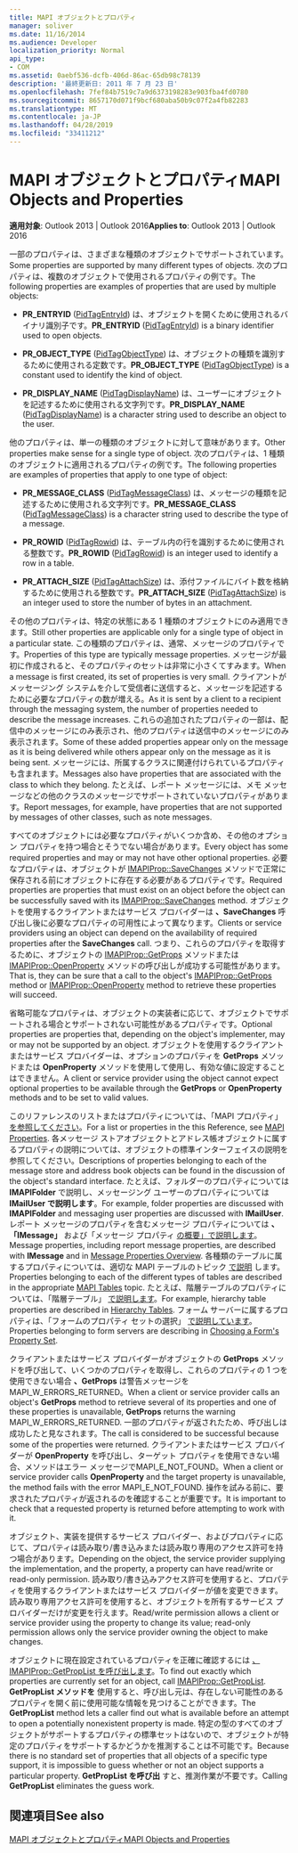```yaml
---
title: MAPI オブジェクトとプロパティ
manager: soliver
ms.date: 11/16/2014
ms.audience: Developer
localization_priority: Normal
api_type:
- COM
ms.assetid: 0aebf536-dcfb-406d-86ac-65db98c78139
description: '最終更新日: 2011 年 7 月 23 日'
ms.openlocfilehash: 7fef84b7519c7a9d6373198283e903fba4fd0780
ms.sourcegitcommit: 8657170d071f9bcf680aba50b9c07f2a4fb82283
ms.translationtype: MT
ms.contentlocale: ja-JP
ms.lasthandoff: 04/28/2019
ms.locfileid: "33411212"
---
```

# <a name="mapi-objects-and-properties"></a><span data-ttu-id="fb36e-103">MAPI オブジェクトとプロパティ</span><span class="sxs-lookup"><span data-stu-id="fb36e-103">MAPI Objects and Properties</span></span>

  
  
<span data-ttu-id="fb36e-104">**適用対象**: Outlook 2013 | Outlook 2016</span><span class="sxs-lookup"><span data-stu-id="fb36e-104">**Applies to**: Outlook 2013 | Outlook 2016</span></span> 
  
<span data-ttu-id="fb36e-105">一部のプロパティは、さまざまな種類のオブジェクトでサポートされています。</span><span class="sxs-lookup"><span data-stu-id="fb36e-105">Some properties are supported by many different types of objects.</span></span> <span data-ttu-id="fb36e-106">次のプロパティは、複数のオブジェクトで使用されるプロパティの例です。</span><span class="sxs-lookup"><span data-stu-id="fb36e-106">The following properties are examples of properties that are used by multiple objects:</span></span>
  
- <span data-ttu-id="fb36e-107">**PR_ENTRYID** ([PidTagEntryId](pidtagentryid-canonical-property.md)) は、オブジェクトを開くために使用されるバイナリ識別子です。</span><span class="sxs-lookup"><span data-stu-id="fb36e-107">**PR_ENTRYID** ([PidTagEntryId](pidtagentryid-canonical-property.md)) is a binary identifier used to open objects.</span></span>
    
- <span data-ttu-id="fb36e-108">**PR_OBJECT_TYPE** ([PidTagObjectType](pidtagobjecttype-canonical-property.md)) は、オブジェクトの種類を識別するために使用される定数です。</span><span class="sxs-lookup"><span data-stu-id="fb36e-108">**PR_OBJECT_TYPE** ([PidTagObjectType](pidtagobjecttype-canonical-property.md)) is a constant used to identify the kind of object.</span></span>
    
- <span data-ttu-id="fb36e-109">**PR_DISPLAY_NAME** ([PidTagDisplayName](pidtagdisplayname-canonical-property.md)) は、ユーザーにオブジェクトを記述するために使用される文字列です。</span><span class="sxs-lookup"><span data-stu-id="fb36e-109">**PR_DISPLAY_NAME** ([PidTagDisplayName](pidtagdisplayname-canonical-property.md)) is a character string used to describe an object to the user.</span></span>
    
<span data-ttu-id="fb36e-110">他のプロパティは、単一の種類のオブジェクトに対して意味があります。</span><span class="sxs-lookup"><span data-stu-id="fb36e-110">Other properties make sense for a single type of object.</span></span> <span data-ttu-id="fb36e-111">次のプロパティは、1 種類のオブジェクトに適用されるプロパティの例です。</span><span class="sxs-lookup"><span data-stu-id="fb36e-111">The following properties are examples of properties that apply to one type of object:</span></span>
  
- <span data-ttu-id="fb36e-112">**PR_MESSAGE_CLASS** ([PidTagMessageClass](pidtagmessageclass-canonical-property.md)) は、メッセージの種類を記述するために使用される文字列です。</span><span class="sxs-lookup"><span data-stu-id="fb36e-112">**PR_MESSAGE_CLASS** ([PidTagMessageClass](pidtagmessageclass-canonical-property.md)) is a character string used to describe the type of a message.</span></span>
    
- <span data-ttu-id="fb36e-113">**PR_ROWID** ([PidTagRowid](pidtagrowid-canonical-property.md)) は、テーブル内の行を識別するために使用される整数です。</span><span class="sxs-lookup"><span data-stu-id="fb36e-113">**PR_ROWID** ([PidTagRowid](pidtagrowid-canonical-property.md)) is an integer used to identify a row in a table.</span></span>
    
- <span data-ttu-id="fb36e-114">**PR_ATTACH_SIZE** ([PidTagAttachSize](pidtagattachsize-canonical-property.md)) は、添付ファイルにバイト数を格納するために使用される整数です。</span><span class="sxs-lookup"><span data-stu-id="fb36e-114">**PR_ATTACH_SIZE** ([PidTagAttachSize](pidtagattachsize-canonical-property.md)) is an integer used to store the number of bytes in an attachment.</span></span>
    
<span data-ttu-id="fb36e-115">その他のプロパティは、特定の状態にある 1 種類のオブジェクトにのみ適用できます。</span><span class="sxs-lookup"><span data-stu-id="fb36e-115">Still other properties are applicable only for a single type of object in a particular state.</span></span> <span data-ttu-id="fb36e-116">この種類のプロパティは、通常、メッセージのプロパティです。</span><span class="sxs-lookup"><span data-stu-id="fb36e-116">Properties of this type are typically message properties.</span></span> <span data-ttu-id="fb36e-117">メッセージが最初に作成されると、そのプロパティのセットは非常に小さくてすみます。</span><span class="sxs-lookup"><span data-stu-id="fb36e-117">When a message is first created, its set of properties is very small.</span></span> <span data-ttu-id="fb36e-118">クライアントがメッセージング システムを介して受信者に送信すると、メッセージを記述するために必要なプロパティの数が増える。</span><span class="sxs-lookup"><span data-stu-id="fb36e-118">As it is sent by a client to a recipient through the messaging system, the number of properties needed to describe the message increases.</span></span> <span data-ttu-id="fb36e-119">これらの追加されたプロパティの一部は、配信中のメッセージにのみ表示され、他のプロパティは送信中のメッセージにのみ表示されます。</span><span class="sxs-lookup"><span data-stu-id="fb36e-119">Some of these added properties appear only on the message as it is being delivered while others appear only on the message as it is being sent.</span></span> <span data-ttu-id="fb36e-120">メッセージには、所属するクラスに関連付けられているプロパティも含まれます。</span><span class="sxs-lookup"><span data-stu-id="fb36e-120">Messages also have properties that are associated with the class to which they belong.</span></span> <span data-ttu-id="fb36e-121">たとえば、レポート メッセージには、メモ メッセージなどの他のクラスのメッセージでサポートされていないプロパティがあります。</span><span class="sxs-lookup"><span data-stu-id="fb36e-121">Report messages, for example, have properties that are not supported by messages of other classes, such as note messages.</span></span> 
  
<span data-ttu-id="fb36e-122">すべてのオブジェクトには必要なプロパティがいくつか含め、その他のオプション プロパティを持つ場合とそうでない場合があります。</span><span class="sxs-lookup"><span data-stu-id="fb36e-122">Every object has some required properties and may or may not have other optional properties.</span></span> <span data-ttu-id="fb36e-123">必要なプロパティは、オブジェクトが [IMAPIProp::SaveChanges](imapiprop-savechanges.md) メソッドで正常に保存される前にオブジェクトに存在する必要があるプロパティです。</span><span class="sxs-lookup"><span data-stu-id="fb36e-123">Required properties are properties that must exist on an object before the object can be successfully saved with its [IMAPIProp::SaveChanges](imapiprop-savechanges.md) method.</span></span> <span data-ttu-id="fb36e-124">オブジェクトを使用するクライアントまたはサービス プロバイダーは **、SaveChanges** 呼び出し後に必要なプロパティの可用性によって異なります。</span><span class="sxs-lookup"><span data-stu-id="fb36e-124">Clients or service providers using an object can depend on the availability of required properties after the **SaveChanges** call.</span></span> <span data-ttu-id="fb36e-125">つまり、これらのプロパティを取得するために、オブジェクトの [IMAPIProp::GetProps](imapiprop-getprops.md) メソッドまたは [IMAPIProp::OpenProperty](imapiprop-openproperty.md) メソッドの呼び出しが成功する可能性があります。</span><span class="sxs-lookup"><span data-stu-id="fb36e-125">That is, they can be sure that a call to the object's [IMAPIProp::GetProps](imapiprop-getprops.md) method or [IMAPIProp::OpenProperty](imapiprop-openproperty.md) method to retrieve these properties will succeed.</span></span> 
  
<span data-ttu-id="fb36e-126">省略可能なプロパティは、オブジェクトの実装者に応じて、オブジェクトでサポートされる場合とサポートされない可能性があるプロパティです。</span><span class="sxs-lookup"><span data-stu-id="fb36e-126">Optional properties are properties that, depending on the object's implementer, may or may not be supported by an object.</span></span> <span data-ttu-id="fb36e-127">オブジェクトを使用するクライアントまたはサービス プロバイダーは、オプションのプロパティを **GetProps** メソッドまたは **OpenProperty** メソッドを使用して使用し、有効な値に設定することはできません。</span><span class="sxs-lookup"><span data-stu-id="fb36e-127">A client or service provider using the object cannot expect optional properties to be available through the **GetProps** or **OpenProperty** methods and to be set to valid values.</span></span> 
  
<span data-ttu-id="fb36e-128">このリファレンスのリストまたはプロパティについては、「MAPI プロパティ」 [を参照してください](mapi-properties.md)。</span><span class="sxs-lookup"><span data-stu-id="fb36e-128">For a list or properties in the this Reference, see [MAPI Properties](mapi-properties.md).</span></span> <span data-ttu-id="fb36e-129">各メッセージ ストアオブジェクトとアドレス帳オブジェクトに属するプロパティの説明については、オブジェクトの標準インターフェイスの説明を参照してください。</span><span class="sxs-lookup"><span data-stu-id="fb36e-129">Descriptions of properties belonging to each of the message store and address book objects can be found in the discussion of the object's standard interface.</span></span> <span data-ttu-id="fb36e-130">たとえば、フォルダーのプロパティについては **IMAPIFolder** で説明し、メッセージング ユーザーのプロパティについては **IMailUser で説明します**。</span><span class="sxs-lookup"><span data-stu-id="fb36e-130">For example, folder properties are discussed with **IMAPIFolder** and messaging user properties are discussed with **IMailUser**.</span></span> <span data-ttu-id="fb36e-131">レポート メッセージのプロパティを含むメッセージ プロパティについては **、「IMessage」** および「メッセージ プロパティ [の概要」で説明します](message-properties-overview.md)。</span><span class="sxs-lookup"><span data-stu-id="fb36e-131">Message properties, including report message properties, are described with **IMessage** and in [Message Properties Overview](message-properties-overview.md).</span></span> <span data-ttu-id="fb36e-132">各種類のテーブルに属するプロパティについては、適切な MAPI テーブルのトピック [で説明](mapi-tables.md) します。</span><span class="sxs-lookup"><span data-stu-id="fb36e-132">Properties belonging to each of the different types of tables are described in the appropriate [MAPI Tables](mapi-tables.md) topic.</span></span> <span data-ttu-id="fb36e-133">たとえば、階層テーブルのプロパティについては、「階層テーブル」 [で説明します](hierarchy-tables.md)。</span><span class="sxs-lookup"><span data-stu-id="fb36e-133">For example, hierarchy table properties are described in [Hierarchy Tables](hierarchy-tables.md).</span></span> <span data-ttu-id="fb36e-134">フォーム サーバーに属するプロパティは、「フォームのプロパティ セットの選択」 [で説明しています](choosing-a-form-s-property-set.md)。</span><span class="sxs-lookup"><span data-stu-id="fb36e-134">Properties belonging to form servers are describing in [Choosing a Form's Property Set](choosing-a-form-s-property-set.md).</span></span>
  
<span data-ttu-id="fb36e-135">クライアントまたはサービス プロバイダーがオブジェクトの **GetProps** メソッドを呼び出して、いくつかのプロパティを取得し、これらのプロパティの 1 つを使用できない場合 **、GetProps** は警告メッセージをMAPI_W_ERRORS_RETURNED。</span><span class="sxs-lookup"><span data-stu-id="fb36e-135">When a client or service provider calls an object's **GetProps** method to retrieve several of its properties and one of these properties is unavailable, **GetProps** returns the warning MAPI_W_ERRORS_RETURNED.</span></span> <span data-ttu-id="fb36e-136">一部のプロパティが返されたため、呼び出しは成功したと見なされます。</span><span class="sxs-lookup"><span data-stu-id="fb36e-136">The call is considered to be successful because some of the properties were returned.</span></span> <span data-ttu-id="fb36e-137">クライアントまたはサービス プロバイダーが **OpenProperty** を呼び出し、ターゲット プロパティを使用できない場合、メソッドはエラー メッセージでMAPI_E_NOT_FOUND。</span><span class="sxs-lookup"><span data-stu-id="fb36e-137">When a client or service provider calls **OpenProperty** and the target property is unavailable, the method fails with the error MAPI_E_NOT_FOUND.</span></span> <span data-ttu-id="fb36e-138">操作を試みる前に、要求されたプロパティが返されるのを確認することが重要です。</span><span class="sxs-lookup"><span data-stu-id="fb36e-138">It is important to check that a requested property is returned before attempting to work with it.</span></span> 
  
<span data-ttu-id="fb36e-139">オブジェクト、実装を提供するサービス プロバイダー、およびプロパティに応じて、プロパティは読み取り/書き込みまたは読み取り専用のアクセス許可を持つ場合があります。</span><span class="sxs-lookup"><span data-stu-id="fb36e-139">Depending on the object, the service provider supplying the implementation, and the property, a property can have read/write or read-only permission.</span></span> <span data-ttu-id="fb36e-140">読み取り/書き込みアクセス許可を使用すると、プロパティを使用するクライアントまたはサービス プロバイダーが値を変更できます。読み取り専用アクセス許可を使用すると、オブジェクトを所有するサービス プロバイダーだけが変更を行えます。</span><span class="sxs-lookup"><span data-stu-id="fb36e-140">Read/write permission allows a client or service provider using the property to change its value; read-only permission allows only the service provider owning the object to make changes.</span></span> 
  
<span data-ttu-id="fb36e-141">オブジェクトに現在設定されているプロパティを正確に確認するには [、IMAPIProp::GetPropList を呼び出します](imapiprop-getproplist.md)。</span><span class="sxs-lookup"><span data-stu-id="fb36e-141">To find out exactly which properties are currently set for an object, call [IMAPIProp::GetPropList](imapiprop-getproplist.md).</span></span> <span data-ttu-id="fb36e-142">**GetPropList メソッドを** 使用すると、呼び出し元は、存在しない可能性のあるプロパティを開く前に使用可能な情報を見つけることができます。</span><span class="sxs-lookup"><span data-stu-id="fb36e-142">The **GetPropList** method lets a caller find out what is available before an attempt to open a potentially nonexistent property is made.</span></span> <span data-ttu-id="fb36e-143">特定の型のすべてのオブジェクトがサポートするプロパティの標準セットはないので、オブジェクトが特定のプロパティをサポートするかどうかを推測することは不可能です。</span><span class="sxs-lookup"><span data-stu-id="fb36e-143">Because there is no standard set of properties that all objects of a specific type support, it is impossible to guess whether or not an object supports a particular property.</span></span> <span data-ttu-id="fb36e-144">**GetPropList を呼び出** すと、推測作業が不要です。</span><span class="sxs-lookup"><span data-stu-id="fb36e-144">Calling **GetPropList** eliminates the guess work.</span></span> 
  
## <a name="see-also"></a><span data-ttu-id="fb36e-145">関連項目</span><span class="sxs-lookup"><span data-stu-id="fb36e-145">See also</span></span>



[<span data-ttu-id="fb36e-146">MAPI オブジェクトとプロパティ</span><span class="sxs-lookup"><span data-stu-id="fb36e-146">MAPI Objects and Properties</span></span>](mapi-objects-and-properties.md)


